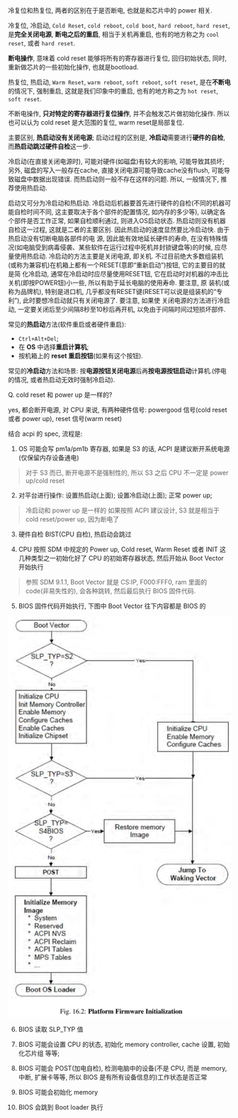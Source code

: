 
冷复位和热复位, 两者的区别在于是否断电, 也就是和芯片中的 power 相关.

冷复位, 冷启动, `Cold Reset`, `cold reboot`, `cold boot`, `hard reboot`, `hard reset`, 是**完全关闭电源**, **断电之后的重启**, 相当于关机再重启, 也有的地方称之为 `cool reset`, 或者 `hard reset`.

**断电操作**, 意味着 cold reset 能够将所有的寄存器进行复位, 回归初始状态, 同时, 重新做芯片的一些初始化操作, 也就是bootload.

热复位, 热启动, `Warm Reset`, `warm reboot`, `soft reboot`, `soft reset`, 是在**不断电**的情况下, 强制重启, 这就是我们印象中的重启, 也有的地方称之为 `hot reset`, `soft reset`.

不断电操作, **只对特定的寄存器进行复位操作**, 并不会触发芯片做初始化操作. 所以也可以认为 cold reset 是大范围的复位, warm reset是局部复位.


主要区别, **热启动没有关闭电源**; 启动过程的区别是, **冷启动**需要进行**硬件的自检**, 而**热启动跳过硬件自检**这一步.

冷启动(在直接关闭电源时), 可能对硬件(如磁盘)有较大的影响, 可能导致其损坏; 另外, 磁盘的写入一般存在cache, 直接关闭电源可能导致cache没有flush, 可能导致磁盘中数据出现错误. 而热启动则一般不存在这样的问题. 所以, 一般情况下, 推荐使用热启动.

启动又可分为冷启动和热启动. 冷启动后机器要首先进行硬件的自检(不同的机器可能自检时间不同, 这主要取决于各个部件的配置情况, 如内存的多少等), 以确定各个部件是否工作正常, 如果自检顺利通过, 则进入OS启动状态. 热启动则没有机器自检这一过程, 这就是二者的主要区别. 因此热启动的速度显然要比冷启动快. 由于热启动没有切断电脑各部件的电 源, 因此能有效地延长硬件的寿命, 在没有特殊情况(如电脑受到病毒侵袭、某些软件在运行过程中死机并封锁键盘等)的时候, 应尽量使用热启动.  冷启动的方法主要是关闭电源, 即关机. 不过目前绝大多数组装机(或称为兼容机)在机箱上都有一个RESET(意即“重新启动”)按钮, 它的主要目的就是简 化冷启动, 通常在冷启动时应尽量使用RESET钮, 它在启动时对机器的冲击比关机(即按POWER钮)小一些, 所以有助于延长电脑的使用寿命. 要注意, 原 装机(或称为品牌机), 特别是进口机, 几乎都没有RESET键(RESET可以说是组装机的“专利”), 此时要想冷启动就只有关闭电源了. 要注意, 如果使 关闭电源的方法进行冷启动, 一定要关闭后至少间隔8秒至10秒后再开机, 以免由于间隔时间过短损坏部件.

常见的**热启动**方法(软件重启或者硬件重启):

* `Ctrl+Alt+Del`;
* 在 **OS** 中选择**重启计算机**;
* 按机箱上的 **reset 重启按钮**(如果有这个按钮).

常见的**冷启动**方法和场景: 按**电源按钮关闭电源**后再**按电源按钮启动**计算机.(停电的情况, 或者热启动无效时强制冷启动).

Q. cold reset 和 power up 是一样的?

yes, 都会断开电源, 对 CPU 来说, 有两种硬件信号: powergood 信号(cold reset 或者 power up), reset 信号(warm reset)

结合 acpi 的 spec, 流程是:

1. OS 可能会写 pm1a/pm1b 寄存器, 如果是 S3 的话, ACPI 是建议断开系统电源(仅保留内存设备通电)

> 对于 S3 而已, 断开电源不是强制性的, 所以 S3 之后 CPU 不一定是 power up/cold reset

2. 对平台进行操作: 设置热启动(上面); 设置冷启动(上面); 正常 power up;

> 冷启动和 power up 是一样的
> 如果按照 ACPI 建议设计, S3 就是相当于 cold reset/power up, 因为断电了

3. 硬件自检 BIST(CPU 自检), 热启动会跳过

4. CPU 按照 SDM 中规定的 Power up, Cold reset, Warm Reset 或者 INIT 这几种类型之一初始化好了 CPU 的初始寄存器状态, 然后开始从 Boot Vector 开始执行

>参照 SDM 9.1.1, Boot Vector 就是 CS:IP, F000:FFF0, ram 里面的 code(非易失性的), 会各种跳转, 然后最后执行 BIOS 固件代码.

5. BIOS 固件代码开始执行, 下图中 Boot Vector 往下内容都是 BIOS 的

![2023-10-26-15-48-17.png](./images/2023-10-26-15-48-17.png)

6. BIOS 读取 SLP_TYP 值

7. BIOS 可能会设置 CPU 的状态, 初始化 memory controller, cache 设置, 初始化芯片组 等等;

8. BIOS 可能会 POST(加电自检), 检测电脑中的设备(不是 CPU, 而是 memory, 中断, 扩展卡等等, 所以 BIOS 是有所有设备信息的)工作状态是否正常

8. BIOS 可能会初始化 memory

9. BIOS 会跳到 Boot loader 执行

